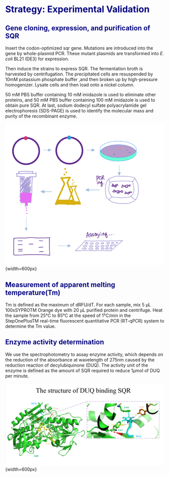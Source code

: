 <h1><font color=navy>Strategy: Experimental Validation</font></h1>

<h2><font color=navy>Gene cloning, expression, and purification of SQR</font></h2>

Insert the codon-optimized sqr gene. Mutations are introduced into the gene by whole-plasmid PCR. These mutant plasmids are transformed into *E. coli* BL21 (DE3) for expression. 

Then induce the strains to express SQR. The fermentation broth is harvested by centrifugation. The precipitated cells are resuspended by 10mM potassium phosphate buffer ,and then broken up by high-pressure homogenizer. Lysate cells and then load onto a nickel column. 

50 mM PBS buffer containing 10 mM imidazole is used to eliminate other proteins, and 50 mM PBS buffer containing 100 mM imidazole is used to obtain pure SQR. At last, sodium dodecyl sulfate polyacrylamide gel electrophoresis (SDS-PAGE) is used to identify the molecular mass and purity of the recombinant enzyme.

![purify'](..\img\purify'.png){width=600px}



<h2><font color=navy> Measurement of apparent melting temperature(Tm)</font></h2>

Tm is defined as the maximum of dRFU/dT. For each sample, mix 5 μL 100xSYPROTM Orange dye with 20 μL purified protein and centrifuge. Heat the sample from 25°C to 85°C at the speed of 1°C/min in the StepOnePlusTM real-time fluorescent quantitative PCR (RT-qPCR) system to determine the Tm value.



<h2><font color=navy> Enzyme activity determination</font></h2>

We use the spectrophotometry to assay enzyme activity, which depends on the reduction of the absorbance at wavelength of 275nm caused by the reduction reaction of decylubiquinone (DUQ). The activity unit of the enzyme is defined as the amount of SQR required to reduce 1μmol of DUQ per minute. 



![SQR](..\img\SQR.png){width=600px}
